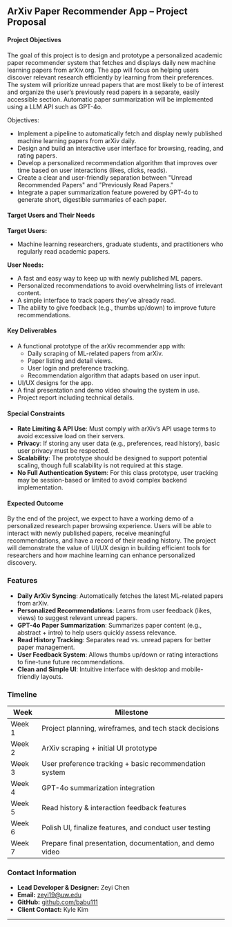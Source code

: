 ## ArXiv Paper Recommender App – Project Proposal

#### Project Objectives

The goal of this project is to design and prototype a personalized academic paper recommender system that fetches and displays daily new machine learning papers from arXiv.org. The app will focus on helping users discover relevant research efficiently by learning from their preferences. The system will prioritize unread papers that are most likely to be of interest and organize the user’s previously read papers in a separate, easily accessible section. Automatic paper summarization will be implemented using a LLM API such as GPT-4o.

Objectives:
- Implement a pipeline to automatically fetch and display newly published machine learning papers from arXiv daily.
- Design and build an interactive user interface for browsing, reading, and rating papers.
- Develop a personalized recommendation algorithm that improves over time based on user interactions (likes, clicks, reads).
- Create a clear and user-friendly separation between "Unread Recommended Papers" and "Previously Read Papers."
- Integrate a paper summarization feature powered by GPT-4o to generate short, digestible summaries of each paper.

#### Target Users and Their Needs

**Target Users:**
- Machine learning researchers, graduate students, and practitioners who regularly read academic papers.

**User Needs:**
- A fast and easy way to keep up with newly published ML papers.
- Personalized recommendations to avoid overwhelming lists of irrelevant content.
- A simple interface to track papers they’ve already read.
- The ability to give feedback (e.g., thumbs up/down) to improve future recommendations.

#### Key Deliverables

- A functional prototype of the arXiv recommender app with:
  - Daily scraping of ML-related papers from arXiv.
  - Paper listing and detail views.
  - User login and preference tracking.
  - Recommendation algorithm that adapts based on user input.
- UI/UX designs for the app.
- A final presentation and demo video showing the system in use.
- Project report including technical details.

#### Special Constraints

- **Rate Limiting & API Use**: Must comply with arXiv’s API usage terms to avoid excessive load on their servers.
- **Privacy**: If storing any user data (e.g., preferences, read history), basic user privacy must be respected.
- **Scalability**: The prototype should be designed to support potential scaling, though full scalability is not required at this stage.
- **No Full Authentication System**: For this class prototype, user tracking may be session-based or limited to avoid complex backend implementation.

#### Expected Outcome

By the end of the project, we expect to have a working demo of a personalized research paper browsing experience. Users will be able to interact with newly published papers, receive meaningful recommendations, and have a record of their reading history. The project will demonstrate the value of UI/UX design in building efficient tools for researchers and how machine learning can enhance personalized discovery.

### Features

- **Daily ArXiv Syncing**: Automatically fetches the latest ML-related papers from arXiv.
- **Personalized Recommendations**: Learns from user feedback (likes, views) to suggest relevant unread papers.
- **GPT-4o Paper Summarization**: Summarizes paper content (e.g., abstract + intro) to help users quickly assess relevance.
- **Read History Tracking**: Separates read vs. unread papers for better paper management.
- **User Feedback System**: Allows thumbs up/down or rating interactions to fine-tune future recommendations.
- **Clean and Simple UI**: Intuitive interface with desktop and mobile-friendly layouts.

### Timeline

| Week | Milestone |
|------|-----------|
| Week 1 | Project planning, wireframes, and tech stack decisions |
| Week 2 | ArXiv scraping + initial UI prototype |
| Week 3 | User preference tracking + basic recommendation system |
| Week 4 | GPT-4o summarization integration |
| Week 5 | Read history & interaction feedback features |
| Week 6 | Polish UI, finalize features, and conduct user testing |
| Week 7 | Prepare final presentation, documentation, and demo video |

### Contact Information

- **Lead Developer & Designer:** Zeyi Chen 
- **Email:** zeyi19@uw.edu
- **GitHub:** [github.com/babu111](https://github.com/babu111)  
- **Client Contact:** Kyle Kim

---
